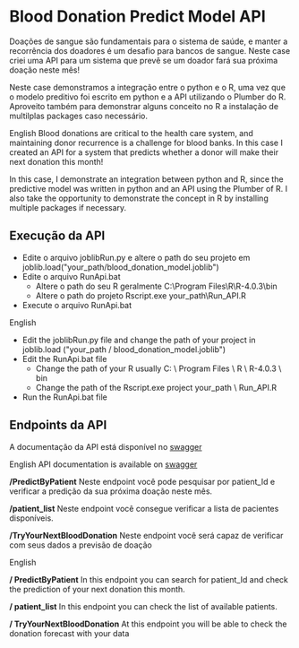 # Blood Donation Predict Model API

Doações de sangue são fundamentais para o sistema de saúde, e manter a recorrência dos doadores é um desafio para bancos de sangue. Neste case criei uma API para um sistema que prevê se um doador fará sua próxima doação neste mês!

Neste case demonstramos a integração entre o python e o R, uma vez que o modelo preditivo foi escrito em python e a API utilizando o Plumber do R. Aproveito também para demonstrar alguns conceito no R a instalação de multilplas packages caso necessário.

English
Blood donations are critical to the health care system, and maintaining donor recurrence is a challenge for blood banks. In this case I created an API for a system that predicts whether a donor will make their next donation this month!

In this case, I demonstrate an integration between python and R, since the predictive model was written in python and an API using the Plumber of R. I also take the opportunity to demonstrate the concept in R by installing multiple packages if necessary.

## Execução da API
 - Edite o arquivo joblibRun.py e altere o path do seu projeto em joblib.load("your_path/blood_donation_model.joblib")
 - Edite o arquivo RunApi.bat
    - Altere o path do seu R geralmente C:\Program Files\R\R-4.0.3\bin
    - Altere o path do projeto Rscript.exe your_path\Run_API.R
 - Execute o arquivo RunApi.bat


English
 - Edit the joblibRun.py file and change the path of your project in joblib.load ("your_path / blood_donation_model.joblib")
  - Edit the RunApi.bat file
     - Change the path of your R usually C: \ Program Files \ R \ R-4.0.3 \ bin
     - Change the path of the Rscript.exe project your_path \ Run_API.R
  - Run the RunApi.bat file

## Endpoints da API
A documentação da API está disponível no [swagger](http://127.0.0.1:8000/__docs__/)

English
API documentation is available on [swagger](http://127.0.0.1:8000/__docs__/)

**/PredictByPatient** Neste endpoint você pode pesquisar por patient_Id e verificar a predição da sua próxima doação neste mês.

**/patient_list** Neste endpoint você consegue verificar a lista de pacientes disponíveis.

**/TryYourNextBloodDonation** Neste endpoint você será capaz de verificar com seus dados a previsão de doação

English

**/ PredictByPatient** In this endpoint you can search for patient_Id and check the prediction of your next donation this month.

**/ patient_list** In this endpoint you can check the list of available patients.

**/ TryYourNextBloodDonation** At this endpoint you will be able to check the donation forecast with your data